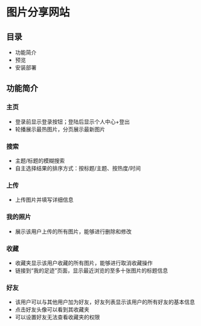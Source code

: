 # 图片分享网站

## 目录
- 功能简介
- 预览
- 安装部署
## 功能简介
### 主页
- 登录前显示登录按钮；登陆后显示个人中心+登出
- 轮播展示最热图片，分页展示最新图片
### 搜索
- 主题/标题的模糊搜索
- 自主选择结果的排序方式：按标题/主题、按热度/时间
### 上传
- 上传图片并填写详细信息
### 我的照片
- 展示该用户上传的所有图片，能够进行删除和修改
### 收藏
- 收藏夹显示该用户收藏的所有图片，能够进行取消收藏操作
- 链接到“我的足迹”页面，显示最近浏览的至多十张图片的标题信息
### 好友
- 该用户可以与其他用户加为好友，好友列表显示该用户的所有好友的基本信息
- 点击好友头像可以看到其收藏夹
- 可以设置好友无法查看收藏夹的权限
